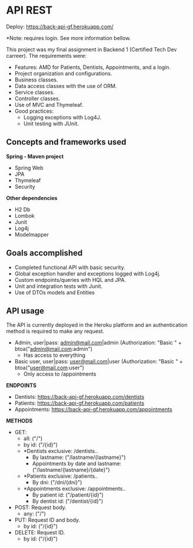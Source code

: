 # API REST

Deploy: https://back-api-gf.herokuapp.com/ 

*Note: requires login. See more information bellow.

This project was my final assignment in Backend 1 (Certified Tech Dev carreer).
The requirements were:

- Features: AMD for Patients, Dentists, Appointments, and a login.
- Project organization and configurations.
- Business classes.
- Data access classes with the use of ORM.
- Service classes.
- Controller classes.
- Use of MVC and Thymeleaf.
- Good practices:
  - Logging exceptions with Log4J.
  - Unit testing with JUnit.


## Concepts and frameworks used

**Spring - Maven project**
- Spring Web
- JPA
- Thymeleaf
- Security

**Other dependencies**
- H2 Db
- Lombok
- Junit
- Log4j
- Modelmapper


## Goals accomplished
+ Completed functional API with basic security.
+ Global exception handler and exceptions logged with Log4j.
+ Custom endpoints/queries with HQL and JPA.
+ Unit and integration tests with Junit.
+ Use of DTOs models and Entities


## API usage
The API is currently deployed in the Heroku platform and an authentication method is required to make any request.
- Admin, user|pass: admin@mail.com|admin (Authorization: "Basic " + btoa("admin@mail.com:admin")
  - Has access to everything
- Basic user, user|pass: user@mail.com|user (Authorization: "Basic " + btoa("user@mail.com:user")
  - Only access to /appointments

**ENDPOINTS**
- Dentists: https://back-api-gf.herokuapp.com/dentists
- Patients: https://back-api-gf.herokuapp.com/patients
- Appointments: https://back-api-gf.herokuapp.com/appointments

**METHODS**
- GET: 
  - all: ("/")
  - by id: ("/{id}")
  - *Dentists exclusive: /dentists..
    - By lastname: ("/lastname/{lastname}")
    - Appointments by date and lastname: ("/lastname/{lastname}/{date}")
  - *Patients exclusive: /patients..
    - By dni: ("/dni/{dni}")
  - *Appointments exclusive: /appointments..
    - By patient id: ("/patient/{id}")
    - By dentist id: ("/dentist/{id}")
- POST: Request body.
  - any: ("/")
- PUT: Request ID and body.
  - by id: ("/{id}")
- DELETE: Request ID.
  - by id: ("/{id}")

